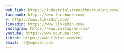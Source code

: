 ```yaml
---
web_link: https://industrialstrengthmarketing.com/
facebook: https://www.facebook.com/
x: https://www.linkedin.com/
linkedin: https://www.linkedin.com/
instagram: https://www.instagram.com/
youtube: https://www.youtube.com/
tiktok: https://www.tiktok.com/en/
email: rs@yopmail.com
---
```

